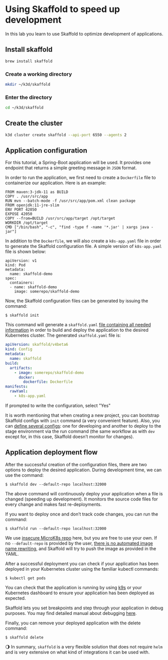 # Using Skaffold to speed up development

In this lab you learn to use Skaffold to optimize development of applications.

## Install skaffold

```bash
brew install skaffold
```



### Create a working directory

```bash
mkdir ~/k3d/skaffold
```



### Enter the directory

```bash 
cd ~/k3d/skaffold
```



## Create the cluster

```bash
k3d cluster create skaffold --api-port 6550 --agents 2
```



## Application configuration

For this tutorial, a Spring-Boot application will be used. It provides one endpoint that returns a simple greeting message in `JSON` format.

In order to run the application, we first need to create a `Dockerfile` file to containerize our application. Here is an example:

```
FROM maven:3-jdk-11 as BUILD
COPY . /usr/src/app
RUN mvn --batch-mode -f /usr/src/app/pom.xml clean package
FROM openjdk:11-jre-slim
ENV PORT 42050
EXPOSE 42050
COPY --from=BUILD /usr/src/app/target /opt/target
WORKDIR /opt/target
CMD ["/bin/bash", "-c", "find -type f -name '*.jar' | xargs java -jar"]
```



In addition to the `Dockerfile`, we will also create a `k8s-app.yaml` file in order to generate the Skaffold configuration file. A simple version of `k8s-app.yaml` file is shown below:

```
apiVersion: v1
kind: Pod
metadata:
  name: skaffold-demo
spec:
  containers:
  - name: skaffold-demo
    image: somerepo/skaffold-demo
```



Now, the Skaffold configuration files can be generated by issuing the command:

```
$ skaffold init
```



This command will generate a `skaffold.yaml` [file containing all needed information](https://skaffold.dev/docs/references/yaml/) in order to build and deploy the application to the desired Kubernetes cluster. The generated `skaffold.yaml` file is:

```yaml
apiVersion: skaffold/v4beta6
kind: Config
metadata:
  name: skaffold
build:
  artifacts:
    - image: somerepo/skaffold-demo
      docker:
        dockerfile: Dockerfile
manifests:
  rawYaml:
    - k8s-app.yaml
```



If prompted to write the configuration, select "Yes"



It is worth mentioning that when creating a new project, you can bootstrap Skaffold configs with `init` command (a very convenient feature). Also, you can [define several configs](https://skaffold.dev/docs/design/config/): one for developing and another to deploy to the stage environment via the run command (the same workflow as with `dev` except for, in this case, Skaffold doesn’t monitor for changes).

## Application deployment flow

After the successful creation of the configuration files, there are two options to deploy the desired application. During development time, we can use the command:

```
$ skaffold dev --default-repo localhost:32000
```



The above command will continuously deploy your application when a file is changed (speeding up development). It monitors the source code files for every change and makes fast re-deployments.

If you want to deploy once and don’t track code changes, you can run the command:

```
$ skaffold run --default-repo localhost:32000
```



We use [insecure MicroK8s repo](https://microk8s.io/docs/registry-built-in) here, but you are free to use your own. If no `--default-repo` is provided by the user, [there is no automated image name rewriting](https://skaffold.dev/docs/environment/image-registries/), and Skaffold will try to push the image as provided in the YAML.

After a successful deployment you can check if your application has been deployed in your Kubernetes cluster using the familiar kubectl commands:

```
$ kubectl get pods
```



You can check that the application is running by using [k9s](https://k9scli.io/) or your Kubernetes dashboard to ensure your application has been deployed as expected.

Skaffold lets you set breakpoints and step through your application in debug purposes. You may find detailed manual about debugging [here](https://skaffold.dev/docs/workflows/debug/).

Finally, you can remove your deployed application with the delete command:

```
$ skaffold delete
```



🌖 In summary, `skaffold` is a very flexible solution that does not require `helm` and is very extensive on what kind of integrations it can be used with.
